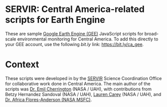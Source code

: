 # SERVIR: Central America-related scripts for Earth Engine
These are sample [Google Earth Engine (GEE)](https://code.earthengine.google.com) JavaScript scripts for broad-scale environmental monitoring for Central America. To add this directly to your GEE account, use the following *bit.ly* link: https://bit.ly/ca_gee.

# Context
These scripts were developed in by the [SERVIR](https://science.nasa.gov/category/missions/servir/) Science Coordination Office for collaborative work done in Central America. The main author of the scripts was [Dr. Emil Cherrington](https://github.com/bzgeo) (NASA / UAH), with contributions from Betzy Hernandez Sandoval (NASA / UAH), [Lauren Carey](https://github.com/lauelz) (NASA / UAH), and [Dr. Africa Flores-Anderson (NASA MSFC)](https://github.com/africaf).
